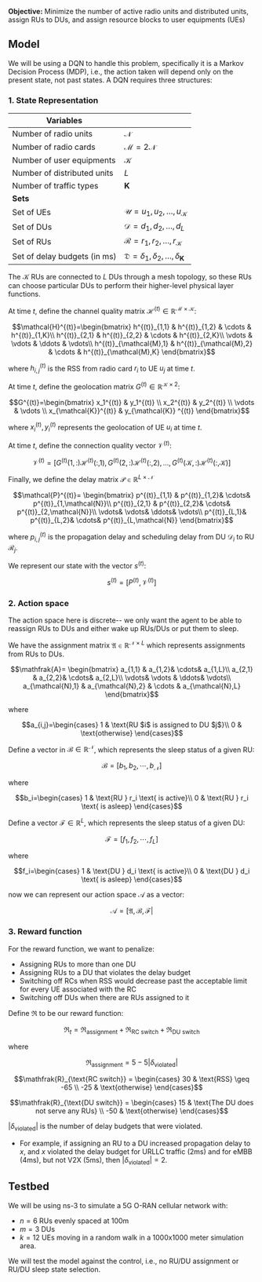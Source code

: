 **Objective:** Minimize the number of active radio units and distributed units, assign RUs to DUs, and assign resource blocks to user equipments (UEs)
## Model
We will be using a DQN to handle this problem, specifically it is a Markov Decision Process (MDP), i.e., the action taken will depend only on the present state, not past states. A DQN requires three structures:
### 1. State Representation

| Variables                    |                                                              |
| ---------------------------- | ------------------------------------------------------------ |
| Number of radio units        | $\mathcal{N}$                                                |
| Number of radio cards        | $\mathcal{M} = 2\mathcal{N}$                                 |
| Number of user equipments    | $\mathcal{K}$                                                |
| Number of distributed units  | $L$                                                          |
| Number of traffic types      | $\mathbf{K}$                                                 |
| **Sets**                     |                                                              |
| Set of UEs                   | $\mathcal{U}=u_1, u_2, \dots, u_{\mathcal{K}}$               |
| Set of DUs                   | $\mathcal{D} = d_1,d_2,\dots,d_{L}$                          |
| Set of RUs                   | $\mathcal{R}=r_1,r_2,\dots,r_{\mathcal{K}}$                  |
| Set of delay budgets (in ms) | $\mathfrak{D} = \delta_1,\delta_2,\dots,\delta_{\mathbf{K}}$ |

The $\mathcal{K}$ RUs are connected to $L$ DUs through a mesh topology, so these RUs can choose particular DUs to perform their higher-level physical layer functions.

At time $t$, define the channel quality matrix $\mathcal{H}^{(t)} \in \mathbb{R}^{\mathcal{M} \times \mathcal{K}}$:

```math
\mathcal{H}^{(t)}=\begin{bmatrix}
h^{(t)}_{1,1} &  h^{(t)}_{1,2} &  \cdots &  h^{(t)}_{1,K}\\
h^{(t)}_{2,1} &  h^{(t)}_{2,2} &  \cdots &  h^{(t)}_{2,K}\\
\vdots  &  \vdots &  \ddots &  \vdots\\
h^{(t)}_{\mathcal{M},1} &  h^{(t)}_{\mathcal{M},2} & \cdots & h^{(t)}_{\mathcal{M},K}
\end{bmatrix}
```
where $h^{(t)}_{i,j}$ is the RSS from radio card $r_i$ to UE $u_j$ at time $t$.

At time $t$, define the geolocation matrix $G^{(t)} \in \mathbb{R}^{\mathcal{K} \times 2}$:

```math
G^{(t)}=\begin{bmatrix}
x_1^{(t)} & y_1^{(t)} \\
x_2^{(t)} & y_2^{(t)} \\
\vdots & \vdots  \\
x_{\mathcal{K}}^{(t)} & y_{\mathcal{K}} ^{(t)}
\end{bmatrix}
```
where $x_i^{(t)}, y_i^{(t)}$ represents the geolocation of UE $u_i$ at time $t$.

At time $t$, define the connection quality vector $\mathcal{V}^{(t)}$:

```math
\mathcal{V}^{(t)}=[G^{(t)}(1,:)\mathcal{H}^{(t)}(:,1),G^{(t)}(2,:) \mathcal{H}^{(t)}(:,2),
\dots,
G^{(t)}(\mathcal{K},:) \mathcal{H}^{(t)}(:,\mathcal{K})]
```

Finally, we define the delay matrix $\mathcal{P} \in \mathbb{R}^{L \times \mathcal{N}}$
```math
\mathcal{P}^{(t)}=
\begin{bmatrix}
p^{(t)}_{1,1} &  p^{(t)}_{1,2}&  \cdots&  p^{(t)}_{1,\mathcal{N}}\\
p^{(t)}_{2,1} &  p^{(t)}_{2,2}&  \cdots&  p^{(t)}_{2,\mathcal{N}}\\
 \vdots&  \vdots&  \ddots&  \vdots\\
 p^{(t)}_{L,1}&  p^{(t)}_{L,2}&  \cdots& p^{(t)}_{L,\mathcal{N}}
\end{bmatrix}
```
where $p^{(t)}_{i,j}$ is the propagation delay and scheduling delay from DU $\mathcal{D}_i$ to RU $\mathcal{R}_j$.
 
We represent our state with the vector $s^{(t)}$:
```math
s^{(t)}=
[
P^{(t)},
\mathcal{V}^{(t)}
]
```
### 2. Action space
The action space here is discrete-- we only want the agent to be able to reassign RUs to DUs and either wake up RUs/DUs or put them to sleep.

We have the assignment matrix $\mathfrak{A} \in \mathbb{R}^{\mathcal{N} \times L}$ which represents assignments from RUs to DUs.
```math
\mathfrak{A}=

\begin{bmatrix}
a_{1,1} &  a_{1,2}&  \cdots&  a_{1,L}\\
a_{2,1} &  a_{2,2}&  \cdots&  a_{2,L}\\
 \vdots& \vdots &  \ddots&  \vdots\\
a_{\mathcal{N},1} & a_{\mathcal{N},2} & \cdots  & a_{\mathcal{N},L}
\end{bmatrix}
```
where 
```math
a_{i,j}=\begin{cases}
1 & \text{RU $i$ is assigned to DU $j$}\\
0 & \text{otherwise}
\end{cases}
```

Define a vector in $\mathcal{B} \in \mathbb{R}^{\mathcal{N}}$, which represents the sleep status of a given RU:

```math
\mathcal{B}=[b_1,b_2,\cdots,b_{\mathcal{N}}]
```

where
```math
b_i=\begin{cases}
1 & \text{RU } r_i \text{ is active}\\
0 & \text{RU } r_i \text{ is asleep}
\end{cases}
```
Define a vector $\mathcal{F} \in \mathbb{R}^{L}$, which represents the sleep status of a given DU:
```math
\mathcal{F}=[f_1,f_2,\cdots,f_L]
```

where
```math
f_i=\begin{cases}
1 & \text{DU } d_i \text{ is active}\\
0 & \text{DU } d_i \text{ is asleep}
\end{cases}
```
now we can represent our action space $\mathcal{A}$ as a vector:

```math
\mathcal{A}=[\mathfrak{A},\mathcal{B},\mathcal{F}|
```

### 3. Reward function

For the reward function, we want to penalize:
- Assigning RUs to more than one DU
- Assigning RUs to a DU that violates the delay budget 
- Switching off RCs when RSS would decrease past the acceptable limit for every UE associated with the RC
- Switching off DUs when there are RUs assigned to it

Define $\mathfrak{R}$ to be our reward function:
```math
\mathfrak{R}_t=\mathfrak{R}_{\text{assignment}} + \mathfrak{R}_{\text{RC switch}} + \mathfrak{R}_{\text{DU switch}}
```
where
```math
\mathfrak{R}_{\text{assignment}} = 5 - 5 | \delta_{\text{violated}} |
```
```math
\mathfrak{R}_{\text{RC switch}} = \begin{cases}
30 & \text{RSS} \geq -65 \\
-25 & \text{otherwise}
\end{cases}
```
```math
\mathfrak{R}_{\text{DU switch}} = \begin{cases}
15 & \text{The DU does not serve any RUs} \\
-50 & \text{otherwise}
\end{cases}
```
$| \delta_{\text{violated}} |$ is the number of delay budgets that were violated.
- For example, if assigning an RU to a DU increased propagation delay to $x$, and $x$ violated the delay budget for URLLC traffic (2ms) and for eMBB (4ms), but not V2X (5ms), then $|\delta_{\text{violated}}|=2$.
## Testbed
We will be using ns-3 to simulate a 5G O-RAN cellular network with:
- $n=6$ RUs evenly spaced at 100m
- $m=3$ DUs
- $k=12$ UEs moving in a random walk
in a 1000x1000 meter simulation area.

We will test the model against the control, i.e., no RU/DU assignment or RU/DU sleep state selection.
